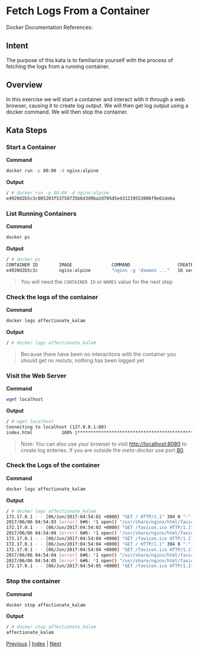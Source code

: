 # Fetch Logs From a Container

Docker Documentation References:

[]()

## Intent

The purpose of this kata is to familiarize yourself with the process of fetching the logs from a running container.

## Overview

In this exercise we will start a container and interact with it through a web browser, causing it to create log output. We will then get log output using a docker command. We will then stop the container.

## Kata Steps

### Start a Container

**Command**

```bash
docker run -p 80:80 -d nginx:alpine
```

**Output**

```bash
/ # docker run -p 80:80 -d nginx:alpine
e4920d2b5c3c085203f53758735b6d3d9ba2d705d5e431219553006f9e61de6a
```

### List Running Containers

**Command**

```bash
docker ps
```

**Output**

```bash
/ # docker ps
CONTAINER ID        IMAGE               COMMAND                  CREATED             STATUS              PORTS                NAMES
e4920d2b5c3c        nginx:alpine        "nginx -g 'daemon ..."   16 seconds ago      Up 14 seconds       0.0.0.0:80->80/tcp   affectionate_kalam
```

> You will need the `CONTAINER ID` or `NAMES` value for the next step

### Check the logs of the container

**Command**

```bash
docker logs affectionate_kalam
```

**Output**

```bash
/ # docker logs affectionate_kalam
```

> Because there have been no interactions with the container you should get no resluts, nothing has been logged yet

### Visit the Web Server

**Command**

```bash
wget localhost
```

**Output**

```bash
/ # wget localhost
Connecting to localhost (127.0.0.1:80)
index.html           100% |*************************************************************************************************************|   612   0:00:00 ETA
```

> Note: You can also use your browser to visit [http://localhost:8080](http://localhost:8080) to create log enteries. If you are outside the *meta-docker* use port [80](http://localhost:80).

### Check the Logs of the container

**Command**

```bash
docker logs affectionate_kalam
```

**Output**

```bash
/ # docker logs affectionate_kalam
172.17.0.1 - - [06/Jun/2017:04:54:02 +0000] "GET / HTTP/1.1" 304 0 "-" "Mozilla/5.0 (Macintosh; Intel Mac OS X 10_12_5) AppleWebKit/537.36 (KHTML, like Gecko) Chrome/58.0.3029.110 Safari/537.36" "-"
2017/06/06 04:54:03 [error] 6#6: *1 open() "/usr/share/nginx/html/favicon.ico" failed (2: No such file or directory), client: 172.17.0.1, server: localhost, request: "GET /favicon.ico HTTP/1.1", host: "localhost:8080", referrer: "http://localhost:8080/"
172.17.0.1 - - [06/Jun/2017:04:54:03 +0000] "GET /favicon.ico HTTP/1.1" 404 571 "http://localhost:8080/" "Mozilla/5.0 (Macintosh; Intel Mac OS X 10_12_5) AppleWebKit/537.36 (KHTML, like Gecko) Chrome/58.0.3029.110 Safari/537.36" "-"
2017/06/06 04:54:04 [error] 6#6: *1 open() "/usr/share/nginx/html/favicon.ico" failed (2: No such file or directory), client: 172.17.0.1, server: localhost, request: "GET /favicon.ico HTTP/1.1", host: "localhost:8080", referrer: "http://localhost:8080/"
172.17.0.1 - - [06/Jun/2017:04:54:04 +0000] "GET /favicon.ico HTTP/1.1" 404 571 "http://localhost:8080/" "Mozilla/5.0 (Macintosh; Intel Mac OS X 10_12_5) AppleWebKit/537.36 (KHTML, like Gecko) Chrome/58.0.3029.110 Safari/537.36" "-"
172.17.0.1 - - [06/Jun/2017:04:54:04 +0000] "GET / HTTP/1.1" 304 0 "-" "Mozilla/5.0 (Macintosh; Intel Mac OS X 10_12_5) AppleWebKit/537.36 (KHTML, like Gecko) Chrome/58.0.3029.110 Safari/537.36" "-"
172.17.0.1 - - [06/Jun/2017:04:54:04 +0000] "GET /favicon.ico HTTP/1.1" 404 571 "http://localhost:8080/" "Mozilla/5.0 (Macintosh; Intel Mac OS X 10_12_5) AppleWebKit/537.36 (KHTML, like Gecko) Chrome/58.0.3029.110 Safari/537.36" "-"
2017/06/06 04:54:04 [error] 6#6: *1 open() "/usr/share/nginx/html/favicon.ico" failed (2: No such file or directory), client: 172.17.0.1, server: localhost, request: "GET /favicon.ico HTTP/1.1", host: "localhost:8080", referrer: "http://localhost:8080/"
2017/06/06 04:54:05 [error] 6#6: *1 open() "/usr/share/nginx/html/favicon.ico" failed (2: No such file or directory), client: 172.17.0.1, server: localhost, request: "GET /favicon.ico HTTP/1.1", host: "localhost:8080", referrer: "http://localhost:8080/"
172.17.0.1 - - [06/Jun/2017:04:54:05 +0000] "GET /favicon.ico HTTP/1.1" 404 571 "http://localhost:8080/" "Mozilla/5.0 (Macintosh; Intel Mac OS X 10_12_5) AppleWebKit/537.36 (KHTML, like Gecko) Chrome/58.0.3029.110 Safari/537.36" "-"
```

### Stop the container

**Command**

```bash
docker stop affectionate_kalam
```

**Output**

```bash
/ # docker stop affectionate_kalam
affectionate_kalam
```

[Previous](28_remove_volume.md) | [Index](README.md) | [Next](30_rename_container.md)
